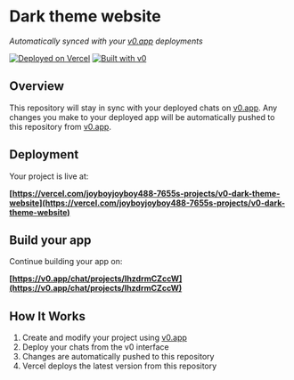 # Dark theme website

*Automatically synced with your [v0.app](https://v0.app) deployments*

[![Deployed on Vercel](https://img.shields.io/badge/Deployed%20on-Vercel-black?style=for-the-badge&logo=vercel)](https://vercel.com/joyboyjoyboy488-7655s-projects/v0-dark-theme-website)
[![Built with v0](https://img.shields.io/badge/Built%20with-v0.app-black?style=for-the-badge)](https://v0.app/chat/projects/IhzdrmCZccW)

## Overview

This repository will stay in sync with your deployed chats on [v0.app](https://v0.app).
Any changes you make to your deployed app will be automatically pushed to this repository from [v0.app](https://v0.app).

## Deployment

Your project is live at:

**[https://vercel.com/joyboyjoyboy488-7655s-projects/v0-dark-theme-website](https://vercel.com/joyboyjoyboy488-7655s-projects/v0-dark-theme-website)**

## Build your app

Continue building your app on:

**[https://v0.app/chat/projects/IhzdrmCZccW](https://v0.app/chat/projects/IhzdrmCZccW)**

## How It Works

1. Create and modify your project using [v0.app](https://v0.app)
2. Deploy your chats from the v0 interface
3. Changes are automatically pushed to this repository
4. Vercel deploys the latest version from this repository